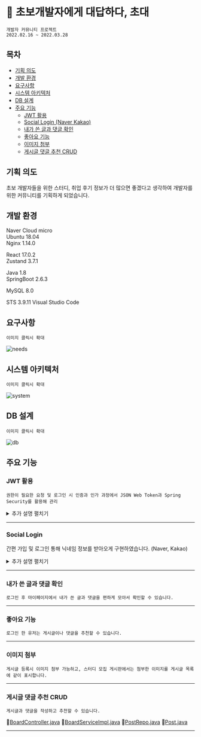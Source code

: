 # :email: **초**보개발자에게 **대**답하다, 초대   

	개발자 커뮤니티 프로젝트
	2022.02.16 ~ 2022.03.28

## 목차
- [기획 의도](https://github.com/creatingeveryday/finalProject#기획-의도)
- [개발 환경](https://github.com/creatingeveryday/finalProject#개발-환경)
- [요구사항](https://github.com/creatingeveryday/finalProject#요구사항)
- [시스템 아키텍처](https://github.com/creatingeveryday/finalProject#시스템-아키텍처)
- [DB 설계](https://github.com/creatingeveryday/finalProject#DB-설계)
- [주요 기능](https://github.com/creatingeveryday/finalProject#주요-기능)
	- [JWT 활용](https://github.com/creatingeveryday/finalProject#jwt-활용)
	- [Social Login (Naver Kakao)](https://github.com/creatingeveryday/finalProject#social-login)
	- [내가 쓴 글과 댓글 확인](https://github.com/creatingeveryday/finalProject#내가-쓴-글과-댓글-확인)
	- [좋아요 기능](https://github.com/creatingeveryday/finalProject#좋아요-기능)
	- [이미지 첨부](https://github.com/creatingeveryday/finalProject#이미지-첨부)
	- [게시글 댓글 추천 CRUD](https://github.com/creatingeveryday/finalProject#게시글-댓글-추천-CRUD)

## 기획 의도
초보 개발자들을  위한  스터디,  취업 후기 정보가  더 많으면  좋겠다고 생각하여 개발자를 위한 커뮤니티를  기획하게  되었습니다.

## 개발 환경
Naver Cloud micro   
Ubuntu 18.04    
Nginx 1.14.0
   
React 17.0.2       
Zustand 3.7.1   
   
Java 1.8   
SpringBoot 2.6.3         

MySQL 8.0

STS 3.9.11 
Visual Studio Code 

## 요구사항 
	이미지 클릭시 확대

![needs](./docs/needs.png)

## 시스템 아키텍처
	이미지 클릭시 확대
![system](./docs/system.png)

## DB 설계
	이미지 클릭시 확대 
![db](./docs/db.png)
  
## 주요 기능

### JWT 활용

	권한이 필요한 요청 및 로그인 시 인증과 인가 과정에서 JSON Web Token과 Spring Security를 활용해 관리
	
<details>
<summary> 추가 설명 펼치기</summary>
<div markdown="1">       

	로그인 시 AccessToken(유효 기간: 1시간), RefreshToken(유효 기간: 7일)을 유저에게 발급하고 
	발급한 Refresh토큰을 DB의 회원 정보에 저장합니다.
	유저는 요청시 헤더에 로그인시 발급받은 AccessToken을 첨부하여 요청합니다.
	서버에서는 받은 토큰을 이용해 인증 및 인가 과정을 거쳐 요청을 처리합니다.	

:link:[HeaderCheckFilter.java](https://github.com/creatingeveryday/finalProject/blob/main/springboot/chodae/src/main/java/com/chodae/security/filter/HeaderCheckFilter.java)
:link:[LoginFilter.java](https://github.com/creatingeveryday/finalProject/blob/main/springboot/chodae/src/main/java/com/chodae/security/filter/LoginFilter.java)

:pushpin:유저가 로그인 후 1시간 경과되어 AccessToken이 만료된 경우
:link:[axios.js](https://github.com/creatingeveryday/finalProject/blob/128c325bc7507690fe904c435fcfd47c9c32aad1/react/src/plugins/axios.js#L8-L82)
:link:[store.js](https://github.com/creatingeveryday/finalProject/blob/128c325bc7507690fe904c435fcfd47c9c32aad1/react/src/plugins/store.js#L7-L100)
	
	요청 시 Axios의 인터셉터를 활용하여 프론트단에서 AccessToken 만료 체크 후 만료되었다면 
	DB에 저장된 RefreshToken과 유저가 저장하고 있는 토큰을 비교하고 일치하면 
	새로운 AccessToken을 유저에게 재발급하여 재요청하는 방식으로 구현하였습니다. 


:pushpin:자동 로그인 기능
:link:[Header.js](https://github.com/creatingeveryday/finalProject/blob/128c325bc7507690fe904c435fcfd47c9c32aad1/react/src/component/Header.js#L18-L28)
:link:[FindController.java](https://github.com/creatingeveryday/finalProject/blob/128c325bc7507690fe904c435fcfd47c9c32aad1/springboot/chodae/src/main/java/com/chodae/controller/FindController.java#L33-L49)
	
	홈 화면 접속 시 또는 브라우저 창을 닫았다가 다시 열게되면
	유저가 보유하고 있는 RefreshToken과 마지막 로그인 시 발급하여 DB에 저장된 RefreshToken을 비교하여 유효하면 
	새로운 AccessToken을 발급하고 자동 로그인을 하는 방식으로 구현하였습니다.    

![request_flow](./docs/request_flow.png)

</div>
</details>

--- 

### Social Login

간편 가입 및 로그인 통해 닉네임 정보를 받아오게 구현하였습니다. (Naver, Kakao)
	
<details>
<summary> 추가 설명 펼치기</summary>
<div markdown="1">       
	
	로그인 서비스 제공자(Kakao, Naver)에서 제공하는 API를 이용하여 인증에 성공하면 
	JWT토큰을 유저에게 발급해주고 기존 회원과 동일하게 RefreshToken을 DB에 저장합니다.

:pushpin:유저의 소셜닉네임이 중복되는 경우
:link:[OAuthUserDetailsService.java](https://github.com/creatingeveryday/finalProject/blob/128c325bc7507690fe904c435fcfd47c9c32aad1/springboot/chodae/src/main/java/com/chodae/security/oauth/OAuthUserDetailsService.java#L107-L179)
	
	임의의 숫자를 덧붙여서 가입하게 하고 변경은 마이페이지에서 원하는 닉네임으로 바꿀 수 있게 구현하였습니다.  

</div>
</details>
	


--- 
### 내가 쓴 글과 댓글 확인
	
	로그인 후 마이페이지에서 내가 쓴 글과 댓글을 편하게 모아서 확인할 수 있습니다. 
	
--- 
### 좋아요 기능

	로그인 한 유저는 게시글이나 댓글을 추천할 수 있습니다.


--- 
### 이미지 첨부
	
	게시글 등록시 이미지 첨부 가능하고, 스터디 모집 게시판에서는 첨부한 이미지를 게시글 목록에 같이 표시합니다. 
	

--- 
### 게시글 댓글 추천 CRUD

	게시글과 댓글을 작성하고 추천할 수 있습니다. 
	
:link:[BoardController.java](https://github.com/creatingeveryday/finalProject/blob/main/springboot/chodae/src/main/java/com/chodae/controller/BoardController.java)
:link:[BoardServiceImpl.java](https://github.com/creatingeveryday/finalProject/blob/main/springboot/chodae/src/main/java/com/chodae/service/BoardServiceImpl.java)
:link:[PostRepo.java](https://github.com/creatingeveryday/finalProject/blob/main/springboot/chodae/src/main/java/com/chodae/repository/PostRepo.java)
:link:[Post.java](https://github.com/creatingeveryday/finalProject/blob/main/springboot/chodae/src/main/java/com/chodae/domain/Post.java)
	

--- 
